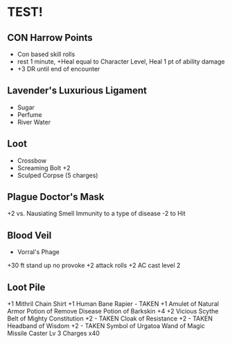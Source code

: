 # TEST!

## CON Harrow Points
- Con based skill rolls
- rest 1 minute, +Heal equal to Character Level, Heal 1 pt of ability damage
- +3 DR until end of encounter

## Lavender's Luxurious Ligament
- Sugar
- Perfume
- River Water

## Loot
- Crossbow
- Screaming Bolt +2
- Sculped Corpse (5 charges)

## Plague Doctor's Mask
+2 vs. Nausiating Smell
Immunity to a type of disease
-2 to Hit

## Blood Veil
- Vorral's Phage

+30 ft
stand up no provoke
+2 attack rolls +2 AC
cast level 2 

## Loot Pile

+1 Mithril Chain Shirt
+1 Human Bane Rapier - TAKEN
+1 Amulet of Natural Armor
Potion of Remove Disease
Potion of Barkskin +4
+2 Vicious Scythe
Belt of Mighty Constitution +2 - TAKEN
Cloak of Resistance +2 - TAKEN
Headband of Wisdom +2 - TAKEN
Symbol of Urgatoa
Wand of Magic Missile Caster Lv 3 Charges x40